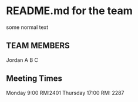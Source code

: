 # README.md for the team

some normal text

## TEAM MEMBERS

Jordan
A
B
C

## Meeting Times
Monday 9:00 RM:2401
Thursday 17:00 RM: 2287